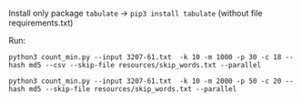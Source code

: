 Install only package `tabulate` -> `pip3 install tabulate` (without file requirements.txt)

Run:

`python3 count_min.py --input 3207-61.txt  -k 10 -m 1000 -p 30 -c 18 --hash md5 --csv --skip-file resources/skip_words.txt --parallel`

`python3 count_min.py --input 3207-61.txt  -k 10 -m 2000 -p 50 -c 20 --hash md5 --skip-file resources/skip_words.txt --parallel`


